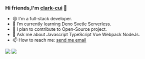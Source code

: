 ### Hi friends,I'm [clark-cui](http://clark-cui.top) 👋

- 😄 I'm  a full-stack developer.
- 🌱 I’m currently learning  Deno Svetle Serverless.
- 👯 I plan to contribute to Open-Source project.
- 💬 Ask me about Javascript TypeScript Vue Webpack NodeJs.
- 📫 How to reach me: <a href="mailto:rongchuancui@gmail.com">send me email</a>

![](https://github-readme-stats.vercel.app/api?username=clark-cui&theme=radical&count_private=true&show_icons=true&hide_title=true)
![](https://github-readme-stats.vercel.app/api/top-langs/?username=clark-cui&layout=compact&theme=radical)
